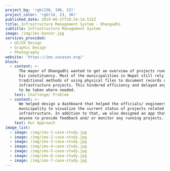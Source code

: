 ```yaml
---
project_bg: 'rgb(236, 196, 23)'
project_color: 'rgb(14, 23, 36)'
published_date: 2019-06-27T10:34:14.515Z
title: Infrastructure Management System - Dhangadhi
subtitle: Infrastructure Management System
image: /img/ims-banner.jpg
services_provided:
  - UI/UX Design
  - Graphic Design
  - Photography
website: 'https://ims.susasan.org/'
block:
  - content: >-
      The mayor of Dhangadhi wanted to get an overview of projects running in
      his constituency. Most of the municipalities in Nepal still rely on
      traditional methods of using physical files to document records of
      infrastructure projects. This hindered efficiency and delayed any action
      to be taken where needed.
    text: Challenge/ Problem
  - content: >-
      We helped design a dashboard that helped the officials/ engineers at the
      municipality to visualize the current status of projects related to
      infrastructure. In addition to that, we also designed an app that allowed
      anyone to provide feedback and/ or monitor any running projects.
    text: Our Approach
image_list:
  - image: /img/ims-1-case-study.jpg
  - image: /img/ims-2-case-study.jpg
  - image: /img/ims-3-case-study.jpg
  - image: /img/ims-4-case-study.jpg
  - image: /img/ims-5-case-study.jpg
  - image: /img/ims-6-case-study.jpg
  - image: /img/ims-7-case-study.jpg
---
```


